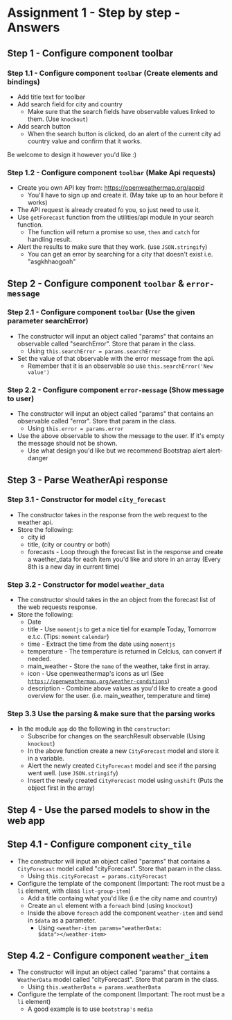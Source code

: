 # Assignment 1 - Step by step - Answers

## Step 1 - Configure component toolbar

### Step 1.1 - Configure component <code>toolbar</code> (Create elements and bindings)
* Add title text for toolbar
* Add search field for city and country
  * Make sure that the search fields have observable values linked to them. (Use <code>knockout</code>)
* Add search button
  * When the search button is clicked, do an alert of the current city ad country value and confirm that it works.

Be welcome to design it however you'd like :)

### Step 1.2 - Configure component <code>toolbar</code> (Make Api requests)
* Create you own API key from: https://openweathermap.org/appid
  * You'll have to sign up and create it. (May take up to an hour before it works)
* The API request is already created fo you, so just need to use it.
* Use <code>getForecast</code> function from the utilities/api module in your search function.
  * The function will return a promise so use, <code>then</code> and <code>catch</code> for handling result.
* Alert the results to make sure that they work. (use <code>JSON.stringify</code>)
  * You can get an error by searching for a city that doesn't exist i.e. "asgkhhaogoah"

## Step 2 - Configure component <code>toolbar</code> & <code>error-message</code>
### Step 2.1 - Configure component <code>toolbar</code> (Use the given parameter searchError)
* The constructor will input an object called "params" that contains an observable called "searchError". Store that param in the class.
  * Using <code>this.searchError = params.searchError</code>
* Set the value of that observable with the error message from the api.
  * Remember that it is an observable so use <code>this.searchError('New value')</code>

### Step 2.2 - Configure component <code>error-message</code> (Show message to user)
* The constructor will input an object called "params" that contains an observable called "error". Store that param in the class.
  * Using <code>this.error = params.error</code>
* Use the above observable to show the message to the user. If it's empty the message should not be shown.
  * Use what design you'd like but we recommend Bootstrap alert alert-danger 
 
## Step 3 - Parse WeatherApi response
### Step 3.1 - Constructor for model <code>city_forecast</code>
* The constructor takes in the response from the web request to the weather api.
* Store the following:
  * city id
  * title, (city or country or both)
  * forecasts - Loop through the forecast list in the response and create a waether_data for each item you'd like and store in an array (Every 8th is a new day in current time)

### Step 3.2 - Constructor for model <code>weather_data</code>
* The constructor should takes in the an object from the forecast list of the web requests response.
* Store the following:
  * Date
  * title - Use <code>momentjs</code> to get a nice tiel for example  Today, Tomorrow e.t.c. (Tips: <code>moment</code> <code>calendar</code>)
  * time - Extract the time from the date using <code>momentjs</code>
  * temperature - The temperature is returned in Celcius, can convert if needed.
  * main_weather - Store the <code>name</code> of the weather, take first in array.
  * icon - Use openweathermap's icons as url (See <code>https://openweathermap.org/weather-conditions</code>)
  * description - Combine above values as you'd like to create a good overview for the user. (i.e. main_weather, temperature and time)

### Step 3.3 Use the parsing & make sure that the parsing works
* In the module <code>app</code> do the following in the <code>constructor</code>:
  * Subscribe for changes on the searchResult observable (Using <code>knockout</code>)
  * In the above function create a new <code>CityForecast</code> model and store it in a variable.
  * Alert the newly created <code>CityForecast</code> model and see if the parsing went well. (use <code>JSON.stringify</code>)
  * Insert the newly created <code>CityForecast</code> model using <code>unshift</code> (Puts the object first in the array)

## Step 4 - Use the parsed models to show in the web app
## Step 4.1 - Configure component <code>city_tile</code>
* The constructor will input an object called "params" that contains a <code>CityForecast</code> model called "cityForecast". Store that param in the class.
  * Using <code>this.cityForecast = params.cityForecast</code>
* Configure the template of the component (Important: The root must be a <code>li</code> element, with class <code>list-group-item</code>)
  * Add a title containg what you'd like (i.e the city name and country)
  * Create an <code>ul</code> element with a <code>foreach</code> bind (using <code>knockout</code>)
  * Inside the above <code>foreach</code> add the component <code>weather-item</code> and send in <code>$data</code> as a parameter.
    * Using <code>\<weather-item params="weatherData: $data"\>\</weather-item\></code>
    
## Step 4.2 - Configure component <code>weather_item</code>
* The constructor will input an object called "params" that contains a <code>WeatherData</code> model called "cityForecast". Store that param in the class.
  * Using <code>this.weatherData = params.weatherData</code>
* Configure the template of the component (Important: The root must be a <code>li</code> element)
  * A good example is to use <code>bootstrap's</code> <code>media</code>
